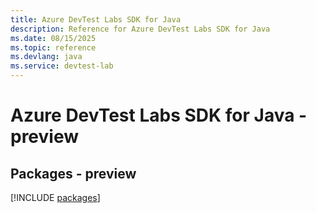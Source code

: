 ```yaml
---
title: Azure DevTest Labs SDK for Java
description: Reference for Azure DevTest Labs SDK for Java
ms.date: 08/15/2025
ms.topic: reference
ms.devlang: java
ms.service: devtest-lab
---
```

# Azure DevTest Labs SDK for Java - preview
## Packages - preview
[!INCLUDE [packages](devtest-labs-index.md)]